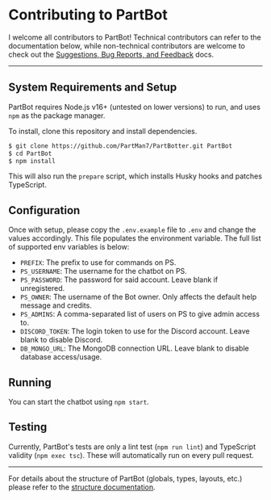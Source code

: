 # Contributing to PartBot

I welcome all contributors to PartBot! Technical contributors can refer to the documentation below, while non-technical
contributors are welcome to check out the [Suggestions, Bug Reports, and Feedback](https://github.com/PartMan7/PartBotter/tree/main/docs/SUGGESTIONS.md)
docs.

---

## System Requirements and Setup

PartBot requires Node.js v16+ (untested on lower versions) to run, and uses `npm` as the package manager.

To install, clone this repository and install dependencies.

```bash
$ git clone https://github.com/PartMan7/PartBotter.git PartBot
$ cd PartBot
$ npm install
```

This will also run the `prepare` script, which installs Husky hooks and patches TypeScript.

## Configuration

Once with setup, please copy the `.env.example` file to `.env` and change the values accordingly. This file populates
the environment variable. The full list of supported env variables is below:

- `PREFIX`: The prefix to use for commands on PS.
- `PS_USERNAME`: The username for the chatbot on PS.
- `PS_PASSWORD`: The password for said account. Leave blank if unregistered.
- `PS_OWNER`: The username of the Bot owner. Only affects the default help message and credits.
- `PS_ADMINS`: A comma-separated list of users on PS to give admin access to.
- `DISCORD_TOKEN`: The login token to use for the Discord account. Leave blank to disable Discord.
- `DB_MONGO_URL`: The MongoDB connection URL. Leave blank to disable database access/usage.

## Running

You can start the chatbot using `npm start`.

## Testing

Currently, PartBot's tests are only a lint test (`npm run lint`) and TypeScript validity (`npm exec tsc`). These will
automatically run on every pull request.

---

For details about the structure of PartBot (globals, types, layouts, etc.) please refer to the [structure documentation](https://github.com/PartMan7/PartBotter/tree/main/docs/STRUCTURE.md).
